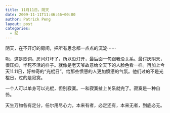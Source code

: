 ```yaml
---
title: 11月11日，阴天
date: 2009-11-11T11:46:46+00:00
author: Patrick Peng
layout: post
categories:
  - 記
---
```

阴天，在不开灯的房间，把所有思念都一点点的沉淀⋯⋯

呃，这是歌词。房间灯坏了，所以没灯开，最后面一句跟我没关系。最讨厌阴天，很压抑，半死不活的样子。就像是老天爷故意给全天下的人脸色看一样。再加上今天11.11日，好神奇的“光棍日”。给那些愤懑的人更加愤懑的气氛。他们过的不是光棍日，过的是寂寞。

一个人可以单身可以光棍，但别寂寞。一和寂寞扯上关系就完了。寂寞是一种自怜。

天生万物各有定分，任尔用尽心力，本来有者，必定还有，本来无者，到底必无。